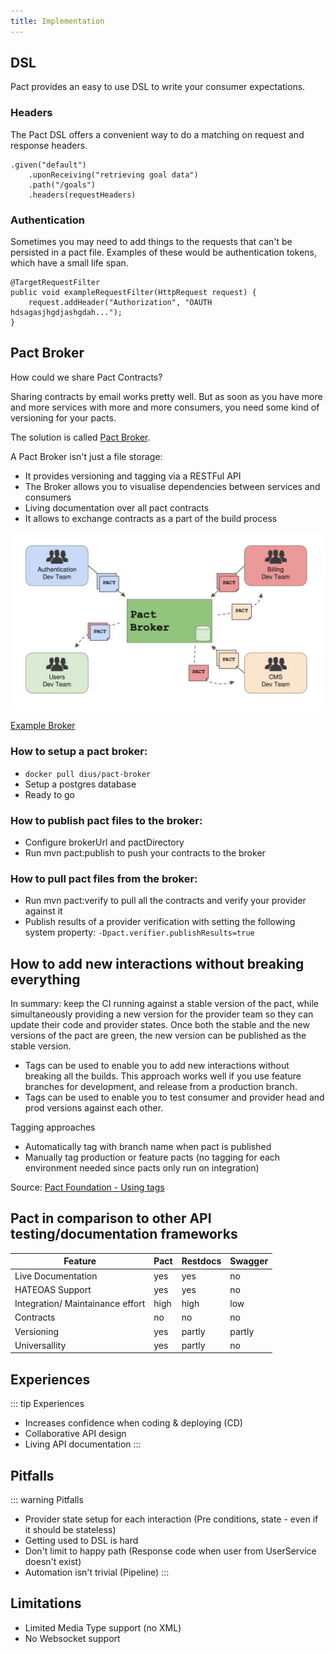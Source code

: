 ```yaml
---
title: Implementation
---
```


## DSL
Pact provides an easy to use DSL to write your consumer expectations.


### Headers
The Pact DSL offers a convenient way to do a matching on request and response headers.

```
.given("default")
	.uponReceiving("retrieving goal data")
	.path("/goals")
	.headers(requestHeaders)
```

### Authentication
Sometimes you may need to add things to the requests that can't be persisted in a pact file. 
Examples of these would be authentication tokens, which have a small life span.

```
@TargetRequestFilter
public void exampleRequestFilter(HttpRequest request) {
	request.addHeader("Authorization", "OAUTH hdsagasjhgdjashgdah...");
}
```

## Pact Broker
How could we share Pact Contracts?

Sharing contracts by email works pretty well. But as soon as you have more and more services with more and more consumers, 
you need some kind of versioning for your pacts.

The solution is called <a href="https://github.com/pact-foundation/pact_broker">Pact Broker</a>.

A Pact Broker isn't just a file storage:

- It provides versioning and tagging via a RESTFul API
- The Broker allows you to visualise dependencies between services and consumers 
- Living documentation over all pact contracts
- It allows to exchange contracts as a part of the build process

![broker](broker.jpg)

<a href="https://pact-broker.cdc.panter.biz/">Example Broker</a>


### How to setup a pact broker:
- ``docker pull dius/pact-broker``
- Setup a postgres database
- Ready to go

### How to publish pact files to the broker:
- Configure brokerUrl and pactDirectory
- Run mvn pact:publish to push your contracts to the broker

### How to pull pact files from the broker:
- Run mvn pact:verify to pull all the contracts and verify your provider against it
- Publish results of a provider verification with setting the following system property:
``-Dpact.verifier.publishResults=true``

## How to add new interactions without breaking everything

In summary: keep the CI running against a stable version of the pact, while simultaneously providing a new version for the provider team so they can update their code and provider states.
Once both the stable and the new versions of the pact are green, the new version can be published as the stable version.


- Tags can be used to enable you to add new interactions without breaking all the builds. This approach works well if you use feature branches for development, and release from a production branch.
- Tags can be used to enable you to test consumer and provider head and prod versions against each other. 

Tagging approaches
- Automatically tag with branch name when pact is published
- Manually tag production or feature pacts (no tagging for each environment needed since pacts only run on integration)

 Source: <a href="https://github.com/pact-foundation/pact_broker/wiki/Using-tags">Pact Foundation - Using tags</a>


 ## Pact in comparison to other API testing/documentation frameworks

| Feature       					| Pact          | Restdocs  | Swagger 	|
| --------------------------------- | ------------- | --------- | ---------	|
| Live Documentation      			| yes	 		| yes		| no		|
| HATEOAS Support      				| yes		    | yes 		| no 		|
| Integration/ Maintainance effort 	| high      	| high 		| low		|
| Contracts							| no			| no		| no		|
| Versioning	 					| yes			| partly	| partly	|
| Universallity 					| yes			| partly	| no		|



## Experiences
::: tip Experiences
- Increases confidence when coding & deploying (CD)
- Collaborative API design
- Living API documentation
:::

## Pitfalls
::: warning Pitfalls
- Provider state setup for each interaction (Pre conditions, state  - even if it should be stateless)
- Getting used to DSL is hard
- Don't limit to happy path (Response code when user from UserService doesn't exist)
- Automation isn't trivial (Pipeline)
:::


## Limitations
- Limited Media Type support (no XML)
- No Websocket support


